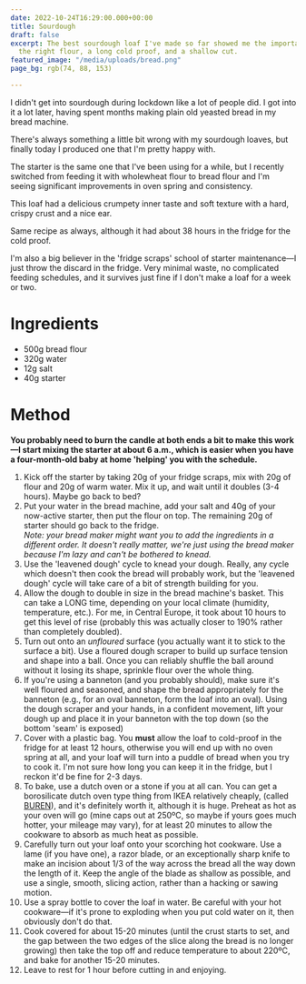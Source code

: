```yaml
---
date: 2022-10-24T16:29:00.000+00:00
title: Sourdough
draft: false
excerpt: The best sourdough loaf I've made so far showed me the importance of choosing
  the right flour, a long cold proof, and a shallow cut.
featured_image: "/media/uploads/bread.png"
page_bg: rgb(74, 88, 153)

---
```

I didn't get into sourdough during lockdown like a lot of people did. I got into it a lot later, having spent months making plain old yeasted bread in my bread machine.

There's always something a little bit wrong with my sourdough loaves, but finally today I produced one that I'm pretty happy with.

The starter is the same one that I've been using for a while, but I recently switched from feeding it with wholewheat flour to bread flour and I'm seeing significant improvements in oven spring and consistency.

This loaf had a delicious crumpety inner taste and soft texture with a hard, crispy crust and a nice ear.

Same recipe as always, although it had about 38 hours in the fridge for the cold proof.

I'm also a big believer in the 'fridge scraps' school of starter maintenance—I just throw the discard in the fridge. Very minimal waste, no complicated feeding schedules, and it survives just fine if I don't make a loaf for a week or two.

# Ingredients

* 500g bread flour
* 320g water
* 12g salt
* 40g starter

# Method

**You probably need to burn the candle at both ends a bit to make this work—I start mixing the starter at about 6 a.m., which is easier when you have a four-month-old baby at home 'helping' you with the schedule.**

 1. Kick off the starter by taking 20g of your fridge scraps, mix with 20g of flour and 20g of warm water. Mix it up, and wait until it doubles (3-4 hours). Maybe go back to bed?
 2. Put your water in the bread machine, add your salt and 40g of your now-active starter, then put the flour on top. The remaining 20g of starter should go back to the fridge.  
    _Note: your bread maker might want you to add the ingredients in a different order. It doesn't really matter, we're just using the bread maker because I'm lazy and can't be bothered to knead._
 3. Use the 'leavened dough' cycle to knead your dough. Really, any cycle which doesn't then cook the bread will probably work, but the 'leavened dough' cycle will take care of a bit of strength building for you.
 4. Allow the dough to double in size in the bread machine's basket. This can take a LONG time, depending on your local climate (humidity, temperature, etc.). For me, in Central Europe, it took about 10 hours to get this level of rise (probably this was actually closer to 190% rather than completely doubled).
 5. Turn out onto an _unfloured_ surface (you actually want it to stick to the surface a bit). Use a floured dough scraper to build up surface tension and shape into a ball. Once you can reliably shuffle the ball around without it losing its shape, sprinkle flour over the whole thing.
 6. If you're using a banneton (and you probably should), make sure it's well floured and seasoned, and shape the bread appropriately for the banneton (e.g., for an oval banneton, form the loaf into an oval). Using the dough scraper and your hands, in a confident movement, lift your dough up and place it in your banneton with the top down (so the bottom 'seam' is exposed)
 7. Cover with a plastic bag. You **must** allow the loaf to cold-proof in the fridge for at least 12 hours, otherwise you will end up with no oven spring at all, and your loaf will turn into a puddle of bread when you try to cook it. I'm not sure how long you can keep it in the fridge, but I reckon it'd be fine for 2-3 days.
 8. To bake, use a dutch oven or a stone if you at all can. You can get a borosilicate dutch oven type thing from IKEA relatively cheaply, (called [BUREN](https://www.ikea.com/hu/hu/p/buren-sueto-talalotal-tetovel-atlatszo-ueveg-00214591/)), and it's definitely worth it, although it is huge. Preheat as hot as your oven will go (mine caps out at 250ºC, so maybe if yours goes much hotter, your mileage may vary), for at least 20 minutes to allow the cookware to absorb as much heat as possible.
 9. Carefully turn out your loaf onto your scorching hot cookware. Use a lame (if you have one), a razor blade, or an exceptionally sharp knife to make an incision about 1/3 of the way across the bread all the way down the length of it. Keep the angle of the blade as shallow as possible, and use a single, smooth, slicing action, rather than a hacking or sawing motion.
10. Use a spray bottle to cover the loaf in water. Be careful with your hot cookware—if it's prone to exploding when you put cold water on it, then obviously don't do that.
11. Cook covered for about 15-20 minutes (until the crust starts to set, and the gap between the two edges of the slice along the bread is no longer growing) then take the top off and reduce temperature to about 220ºC, and bake for another 15-20 minutes.
12. Leave to rest for 1 hour before cutting in and enjoying. 